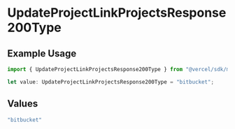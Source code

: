 # UpdateProjectLinkProjectsResponse200Type

## Example Usage

```typescript
import { UpdateProjectLinkProjectsResponse200Type } from "@vercel/sdk/models/updateprojectop.js";

let value: UpdateProjectLinkProjectsResponse200Type = "bitbucket";
```

## Values

```typescript
"bitbucket"
```